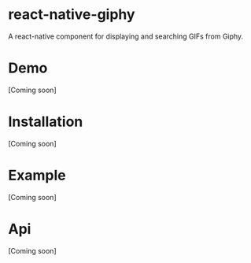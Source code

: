 # react-native-giphy
A react-native component for displaying and searching GIFs from Giphy.

# Demo

[Coming soon]

# Installation

[Coming soon]

# Example

[Coming soon]

# Api

[Coming soon]
